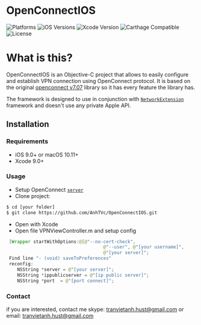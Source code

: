 # OpenConnectIOS
![Platforms](https://img.shields.io/badge/Platforms-iOS%20%7C%20macOS-lightgrey.svg)
![iOS Versions](https://img.shields.io/badge/iOS-9.0+-yellow.svg)
![Xcode Version](https://img.shields.io/badge/Xcode-9.0+-yellow.svg)
![Carthage Compatible](https://img.shields.io/badge/Carthage-Compatible-4BC51D.svg?style=flat)
![License](https://img.shields.io/badge/License-AGPLv3-lightgrey.svg)
# What is this?
OpenConnectIOS is an Objective-C project that allows to easily configure and establish VPN connection using OpenConnect protocol. It is based on the original [openconnect v7.07](https://github.com/dlenski/openconnect) library so it has every feature the library has.

The framework is designed to use in conjunction with [`NetworkExtension`](https://developer.apple.com/documentation/networkextension) framework and doesn't use any private Apple API.
## Installation

### Requirements
- iOS 9.0+ or macOS 10.11+
- Xcode 9.0+
### Usage
- Setup OpenConnect [`server`](https://gist.github.com/moklett/3170636)
- Clone project: 
```sh
$ cd [your folder]
$ git clone https://github.com/AnhTVc/OpenConnectIOS.git
```
- Open with Xcode
- Open file VPNViewController.m and setup config
``` java
 [Wrapper startWithOptions:@[@"--no-cert-check",
                                    @"--user", @"[your username]",
                                    @"[your server]";
 Find line "- (void) saveToPreferences" 
 reconfig:
    NSString *server = @"[your server]";
    NSString *ippublicserver = @"[ip public server]";
    NSString *port  = @"[port connect]";
```
### Contact
if you are interested, contact me skype: tranvietanh.hust@gmail.com or email: tranvietanh.hust@gmail.com

